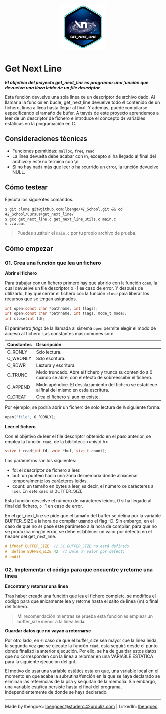 <p align="center">
  <img src="https://github.com/lbengo/42_School/blob/main/42_badges/get_next_linee.png" alt="get_next_line 42 project badge"/>
</p>

# Get Next Line

***El objetivo del proyecto get_next_line es programar una función que devuelva una línea leída de un file descriptor.***

Esta función devuelve una sola línea de un descriptor de archivo dado. Al llamar a la función en bucle, get_next_line devuelve todo el contenido de un fichero, línea a línea hasta llegar al final. Y además, puede compilarse especificando el tamaño de búfer. A través de este proyecto aprendemos a leer de un descriptor de fichero e introduce el concepto de variables estáticas en la programación en C.

## Consideraciones técnicas
- Funciones permitidas: `malloc`, `free`, `read`
- La línea devuelta debe acabar con \n, excepto si ha llegado al final del archivo y este no termina con \n.
- Si no hay nada más que leer o ha ocurrido un error, la función devuelve NULL.

## Cómo testear
Ejecuta los siguientes comandos.
```shell
$ git clone git@github.com:lbengo/42_School.git && cd 42_School/Cursus/get_next_line/
$ gcc get_next_line.c get_next_line_utils.c main.c
$ ./a.out
```
> Puedes sustituir el `main.c` por tu propio archivo de prueba.

## Cómo empezar

### 01. Crea una función que lea un fichero

**Abrir el fichero**

Para trabajar con un fichero primero hay que abrirlo con la función `open`, la cual devuelve un file descriptor o -1 en caso de error. Y después de utilizarlo, hay que cerrar el fichero con la función `close` para liberar los recursos que se tengan asignados.

```c
int open(const char *pathname, int flags);
int open(const char *pathname, int flags, mode_t mode);
int close(int fd);
```

El parámetro *flags* de la llamada al sistema `open` permite elegir el modo de acceso al fichero. Las constantes más comunes son:

<table>
  <thead>
    <tr>
      <th align="left">Constantes</th>
      <th align="left">Descripción</th>
    </tr>
  </thead>
  <tbody>
    <tr>
      <td align="left">O_RONLY</td>
      <td align="left">Solo lectura.</td>
    </tr>
    <tr>
      <td align="left">O_WRONLY</td>
      <td align="left">Solo escritura.</td>
    </tr>
    <tr>
      <td align="left">O_RDWR</td>
      <td align="left">Lectura y escritura.</td>
    </tr>
    <tr>
      <td align="left">O_TRUNC</td>
      <td align="left">Modo truncado. Abre el fichero y trunca su contenido a 0 cuando se abre, con el efecto de sobreescribir el fichero.</td>
    </tr>
    <tr>
      <td align="left">O_APPEND</td>
      <td align="left">Modo apéndice. El desplazamiento del fichero se establece al final del mismo en cada escritura.</td>
    </tr>
    <tr>
      <td align="left">O_CREAT</td>
      <td align="left">Crea el fichero si aun no existe.</td>
    </tr>
  </tbody>
</table>

Por ejemplo, se podría abrir un fichero de solo lectura de la siguiente forma:

```c
open("file", O_RDONLY);
```

**Leer el fichero**

Con el objetivo de leer el file descriptor obtenido en el paso anterior, se emplea la función `read`, de la biblioteca <unistd.h>

```c
ssize_t read(int fd, void *buf, size_t count);
```
Los parámetros son los siguientes:
- fd: el descriptor de fichero a leer.
- buf: un puntero hacia una zona de memoria donde almacenar temporalmente los carácteres leídos.
- count: un tamaño en bytes a leer, es decir, el número de carácteres a leer. En este caso el BUFFER_SIZE.

Esta función devuelve el número de carácteres leidos, 0 si ha llegado al final del fichero, o -1 en caso de error.

En el get_next_line se pide que el tamaño del buffer se defina por la variable BUFFER_SIZE a la hora de compilar usando el flag -D. Sin embargo, en el caso de que no se pase este parámetro a la hora de compilar, para que no se produzca ningún error, se debe establecer un valor por defecto en el header del get_next_line.

```c
# ifndef BUFFER_SIZE  // Si BUFFER_SIZE no está definido
#  define BUFFER_SIZE 42  // Dale un valor por defecto
# endif
```

### 02. Implementar el código para que encuentre y retorne una linea

**Encontrar y retornar una línea**

Tras haber creado una función que lea el fichero completo, se modifica el código para que únicamente lea y retorne hasta el salto de linea (\n) o final del fichero.

> Mi recomendación mientras se prueba esta función es emplear un buffer_size menor a la línea leída.

**Guardar datos que no vayan a retornarse**

Por otro lado, en el caso de que el buffer_size sea mayor que la línea leida, la segunda vez que se ejecute la función `read`, esta seguirá desde el punto donde finalizó la anterior ejecución. Por ello, se ha de guardar estos datos que no corresponden con la linea a retornar en una VARIABLE ESTÁTICA para la siguiente ejecución del gnl.

El motivo de usar una variable estática esta en que, una variable local en el momento en que acaba la subrutina/función en la que se haya declarado se eliminan las referencias de la pila y se quitan de la memoria. Sin embargo, una variable estática persiste hasta el final del programa, independientemente de donde se haya declarado.


---
Made by lbengoec: lbengoec@student.42urduliz.com | LinkedIn: [lbengoec](https://www.linkedin.com/in/laura-bengoechea-navarro/)
